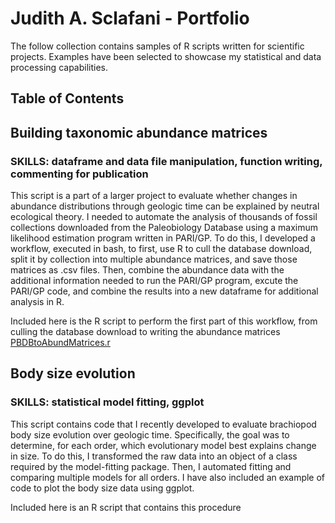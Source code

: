 # Judith A. Sclafani - Portfolio

The follow collection contains samples of R scripts written for scientific projects. Examples have been selected to showcase my statistical and data processing capabilities.

## Table of Contents

## Building taxonomic abundance matrices
### **SKILLS:** dataframe and data file manipulation, function writing, commenting for publication
This script is a part of a larger project to evaluate whether changes in abundance distributions through geologic time can be explained by neutral ecological theory. I needed to automate the analysis of thousands of fossil collections downloaded from the Paleobiology Database using a maximum likelihood estimation program written in PARI/GP. To do this, I developed a workflow, executed in bash, to first, use R to cull the database download, split it by collection into multiple abundance matrices, and save those matrices as .csv files. Then, combine the abundance data with the additional information needed to run the PARI/GP program, excute the PARI/GP code, and combine the results into a new dataframe for additional analysis in R. 

Included here is the R script to perform the first part of this workflow, from culling the database download to writing the abundance matrices [PBDBtoAbundMatrices.r](/PBDBtoAbundMatrices.r)


## Body size evolution
### **SKILLS:** statistical model fitting, ggplot
This script contains code that I recently developed to evaluate brachiopod body size evolution over geologic time. Specifically, the goal was to determine, for each order, which evolutionary model best explains change in size. To do this, I transformed the raw data into an object of a class required by the model-fitting package. Then, I automated fitting and comparing multiple models for all orders. I have also included an example of code to plot the body size data using ggplot.

Included here is an R script that contains this procedure 
